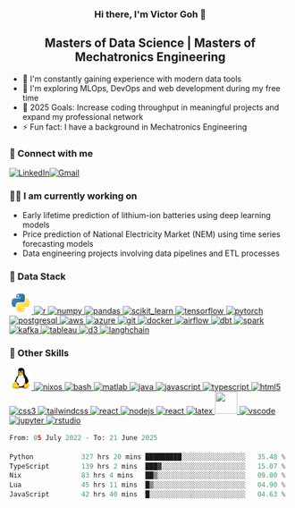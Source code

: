 <h3 align="center">Hi there, I'm Victor Goh 👋</h3>
<h2 align="center">Masters of Data Science | Masters of Mechatronics Engineering</h2>

- 🌱 I'm constantly gaining experience with modern data tools
- 🔭 I'm exploring MLOps, DevOps and web development during my free time
- 🥅 2025 Goals: Increase coding throughput in meaningful projects and expand my professional network
- ⚡ Fun fact: I have a background in Mechatronics Engineering

### 🤝 Connect with me

[![LinkedIn](https://img.shields.io/badge/linkedin-%230077B5.svg?style=for-the-badge&logo=linkedin&logoColor=white)](www.linkedin.com/in/victorgohkb)[![Gmail](https://img.shields.io/badge/Gmail-D14836?style=for-the-badge&logo=gmail&logoColor=white)](victorwkb@gmail.com)

### 🧑‍💻 I am currently working on
- Early lifetime prediction of lithium-ion batteries using deep learning models
- Price prediction of National Electricity Market (NEM) using time series forecasting models
- Data engineering projects involving data pipelines and ETL processes

### 💼 Data Stack

<p align="left">
<a href="https://www.python.org" target="_blank"> <img src="https://raw.githubusercontent.com/devicons/devicon/master/icons/python/python-original.svg" alt="python" width="40" height="40"/> </a>
<a href="https://www.r-project.org/" target="_blank"> <img src="https://cdn.jsdelivr.net/gh/devicons/devicon/icons/r/r-original.svg" alt="r" width="40"height="40"/> </a>
<a href="https://numpy.org/ target="_blank"> <img src="https://cdn.jsdelivr.net/gh/devicons/devicon/icons/numpy/numpy-original.svg" alt="numpy" width="40" height="40"/> </a>
<a href="https://pandas.pydata.org/" target="_blank"> <img src="https://cdn.jsdelivr.net/gh/devicons/devicon/icons/pandas/pandas-original.svg" alt="pandas" width="40" height="40"/> </a>
<a href="https://scikit-learn.org/" target="_blank"> <img src="https://upload.wikimedia.org/wikipedia/commons/0/05/Scikit_learn_logo_small.svg" alt="scikit_learn" width="40" height="40"/> </a> 
<a href="https://www.tensorflow.org" target="_blank"> <img src="https://cdn.jsdelivr.net/gh/devicons/devicon/icons/tensorflow/tensorflow-original.svg" alt="tensorflow" width="40" height="40"/> </a> 
<a href="https://pytorch.org/" target="_blank"> <img src="https://cdn.jsdelivr.net/gh/devicons/devicon/icons/pytorch/pytorch-original.svg" alt="pytorch" width="40" height="40"/> </a>
<a href="https://www.postgresql.org/" target="_blank"> <img src="https://cdn.jsdelivr.net/gh/devicons/devicon/icons/postgresql/postgresql-original.svg" alt="postgresql" width="40" height="40"/> </a>
<a href="https://aws.amazon.com/" target="_blank"> <img src="https://img.icons8.com/color/512/amazon-web-services.png" alt="aws" width="40" height="40"/> </a>
<a href="https://azure.microsoft.com/en-au/" target="_blank"> <img src="https://cdn.jsdelivr.net/gh/devicons/devicon/icons/azure/azure-original.svg" alt="azure" width="40" height="40"/> </a>
<a href="https://git-scm.com/" target="_blank"> <img src="https://www.vectorlogo.zone/logos/git-scm/git-scm-icon.svg" alt="git" width="40" height="40"/> </a> 
<a href="https://www.docker.com/" target="_blank"> <img src="https://www.svgrepo.com/show/349342/docker.svg" alt="docker" width="40" height="40"/> </a>
<a href="https://airflow.apache.org/" target="_blank"> <img src="https://www.svgrepo.com/show/353380/airflow.svg" alt="airflow" width="40" height="40"/> </a>
<a href="https://www.getdbt.com/" target="_blank"> <img src="https://seeklogo.com/images/D/dbt-logo-500AB0BAA7-seeklogo.com.png" alt="dbt" width="40" height="40"/> </a>
<a href="https://spark.apache.org/" target="_blank"> <img src="https://ignos.blog/wp-content/uploads/2022/06/apachesparklogo-e1655475818894.png" alt="spark" width="40" height="40"/> </a>
<a href="https://kafka.apache.org/" target="_blank"> <img src="https://cdn.jsdelivr.net/gh/devicons/devicon@latest/icons/apachekafka/apachekafka-original-wordmark.svg" alt="kafka" width="40" height="40"/> </a>
<a href="https://www.tableau.com/" target="_blank"> <img src="https://img.icons8.com/color/48/tableau-software.png" alt="tableau" width="40" height="40"> </a>
<a href="https://www.rstudio.com/products/shiny/" target="_blank"> </a>
<a href="https://d3js.org/" target="_blank"> <img src="https://cdn.jsdelivr.net/gh/devicons/devicon/icons/d3js/d3js-original.svg" alt="d3" width="40" height="40"/> </a>
<a href="https://www.langchain.com/ target="_blank"> <img src="https://images.seeklogo.com/logo-png/52/1/langchain-logo-png_seeklogo-528369.png" alt="langhchain" width="80" height="40"/> </a>
</p>

### 🧰 Other Skills
<p>
<a href="https://www.linux.org/" target="_blank"> <img src="https://raw.githubusercontent.com/devicons/devicon/master/icons/linux/linux-original.svg" alt="linux" width="40" height="40"/> </a>  
<a href="https://nixos.org/" target="_blank"> <img src="https://cdn.jsdelivr.net/gh/devicons/devicon/icons/nixos/nixos-original.svg" alt="nixos" width="40" height="40"/> </a>
<a href="https://www.gnu.org/software/bash/" target="_blank"> <img src="https://cdn.jsdelivr.net/gh/devicons/devicon/icons/bash/bash-plain.svg" alt="bash" width="40" height="40"/> </a>
<a href="https://www.mathworks.com/products/matlab.html" target="_blank"> <img src="https://cdn.jsdelivr.net/gh/devicons/devicon/icons/matlab/matlab-original.svg" alt="matlab" width="40" height="40"/> </a> 
<a href="https://www.java.com/en/" target="_blank"> <img src="https://cdn.jsdelivr.net/gh/devicons/devicon/icons/java/java-original.svg" alt="java" width="40" height="40"/> </a>
<a href="https://www.javascript.com/" target="_blank"> <img src="https://cdn.jsdelivr.net/gh/devicons/devicon/icons/javascript/javascript-original.svg" alt="javascript" width="40" height="40"/> </a>
<a href="https://www.typescriptlang.org/" target="_blank"> <img src="https://cdn.jsdelivr.net/gh/devicons/devicon/icons/typescript/typescript-original.svg" alt="typescript" width="40" height="40"/> </a>
<a href="" target="_blank"> <img src="https://cdn.jsdelivr.net/gh/devicons/devicon/icons/html5/html5-original.svg" alt="html5" width="40" height="40"/> </a>
<a href="" target="_blank"> <img src="https://cdn.jsdelivr.net/gh/devicons/devicon/icons/css3/css3-original.svg" alt="css3" width="40" height="40"/> </a>
<a href="https://tailwindcss.com/" target="_blank"> <img src="https://cdn.jsdelivr.net/gh/devicons/devicon@latest/icons/tailwindcss/tailwindcss-original.svg" alt="tailwindcss" width="40" height="40"/> </a>
<a href="https://react.dev/" target="_blank"> <img src="https://cdn.jsdelivr.net/gh/devicons/devicon/icons/react/react-original.svg" alt="react" width="40" height="40"/> </a>
<a href="https://nodejs.org/en" target="_blank"> <img src="https://cdn.jsdelivr.net/gh/devicons/devicon/icons/nodejs/nodejs-original.svg" alt="nodejs" width="40" height="40"/> </a>
<a href="https://nextjs.org/" target="_blank"> <img src="https://cdn.jsdelivr.net/gh/devicons/devicon/icons/nextjs/nextjs-original.svg" alt="react" width="40" height="40"/> </a>
<a href="" target="_blank"> <img src="https://cdn.jsdelivr.net/gh/devicons/devicon/icons/latex/latex-original.svg" alt="latex" width="40" height="40"/> </a>
<a href="https://neovim.io/" target="_blank"> <img src="https://icons.iconarchive.com/icons/papirus-team/papirus-apps/128/nvim-icon.png" width="40" height="40"> </a>
<a href="https://code.visualstudio.com/" target="_blank"> <img src="https://cdn.jsdelivr.net/gh/devicons/devicon/icons/vscode/vscode-original.svg" alt="vscode" width="40" height="40"/> </a>
<a href="https://jupyter.org/" target="_blank"> <img src="https://cdn.jsdelivr.net/gh/devicons/devicon/icons/jupyter/jupyter-original-wordmark.svg" alt="jupyter" width="40" height="40"/> </a>
<a href="https://posit.co/download/rstudio-desktop/" target="_blank"> <img src="https://cdn.jsdelivr.net/gh/devicons/devicon/icons/rstudio/rstudio-original.svg" alt="rstudio" width="40" height="40" /> </a>
</p>

<!--START_SECTION:waka-->

```python
From: 05 July 2022 - To: 21 June 2025

Python            327 hrs 20 mins █████████░░░░░░░░░░░░░░░░   35.48 %
TypeScript        139 hrs 2 mins  ███▓░░░░░░░░░░░░░░░░░░░░░   15.07 %
Nix               83 hrs 4 mins   ██▒░░░░░░░░░░░░░░░░░░░░░░   09.00 %
Lua               45 hrs 11 mins  █▒░░░░░░░░░░░░░░░░░░░░░░░   04.90 %
JavaScript        42 hrs 40 mins  █░░░░░░░░░░░░░░░░░░░░░░░░   04.63 %
```

<!--END_SECTION:waka-->
